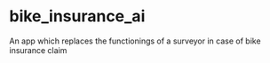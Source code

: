 # bike_insurance_ai
An app which replaces the functionings of a surveyor in case of bike insurance claim
